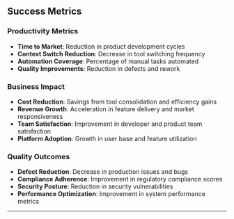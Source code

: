 ## Success Metrics

### **Productivity Metrics**
- **Time to Market**: Reduction in product development cycles
- **Context Switch Reduction**: Decrease in tool switching frequency
- **Automation Coverage**: Percentage of manual tasks automated
- **Quality Improvements**: Reduction in defects and rework

### **Business Impact**
- **Cost Reduction**: Savings from tool consolidation and efficiency gains
- **Revenue Growth**: Acceleration in feature delivery and market responsiveness
- **Team Satisfaction**: Improvement in developer and product team satisfaction
- **Platform Adoption**: Growth in user base and feature utilization

### **Quality Outcomes**
- **Defect Reduction**: Decrease in production issues and bugs
- **Compliance Adherence**: Improvement in regulatory compliance scores
- **Security Posture**: Reduction in security vulnerabilities
- **Performance Optimization**: Improvement in system performance metrics

---
